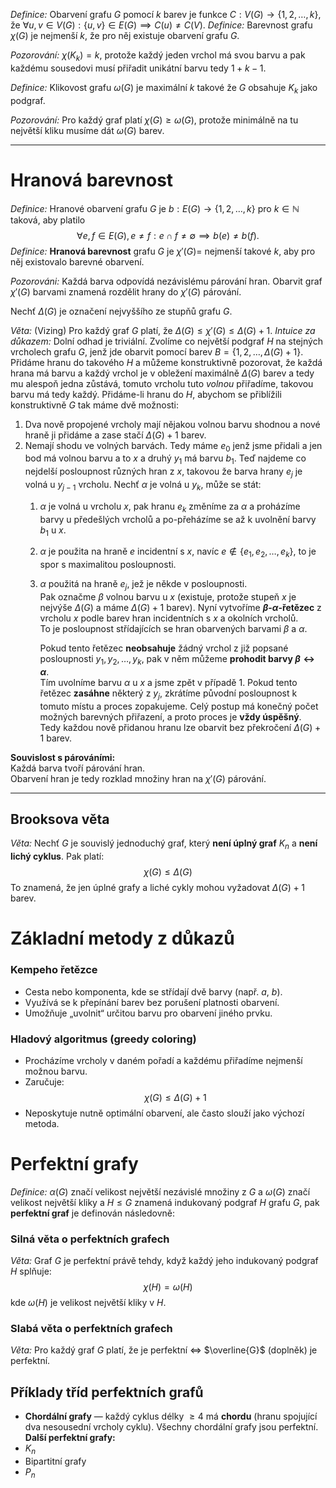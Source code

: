 *Definice:* Obarvení grafu $G$ pomocí $k$ barev je funkce $C: V(G) \to \{ 1,2,\dots,k \}$, že $\forall u,v \in V(G): \{ u,v \} \in E(G) \implies C(u) \neq C(V)$.
*Definice:* Barevnost grafu $\chi(G)$ je nejmenší $k$, že pro něj existuje obarvení grafu $G$.

*Pozorování:* $\chi(K_{k}) = k$, protože každý jeden vrchol má svou barvu a pak každému sousedovi musí přiřadit unikátní barvu tedy $1 + k-1$. 

*Definice:* Klikovost grafu $\omega(G)$ je maximální $k$ takové že $G$ obsahuje $K_{k}$ jako podgraf.

*Pozorování:* Pro každý graf platí $\chi(G) \geq \omega(G)$, protože minimálně na tu největší kliku musíme dát $\omega(G)$ barev.

---
# Hranová barevnost
*Definice:* Hranové obarvení grafu $G$ je $b: E(G) \to \{ 1,2,\dots,k \}$ pro $k \in \mathbb{N}$ taková, aby platilo 
$$
\forall e,f \in E(G), e \neq f: e \cap f \neq \emptyset \implies b(e) \neq b(f).
$$
*Definice:* **Hranová barevnost** grafu $G$ je $\chi'(G) =$ nejmenší takové $k$, aby pro něj existovalo barevné obarvení.

*Pozorováni:* Každá barva odpovídá nezávislému párování hran. Obarvit graf $\chi'(G)$ barvami znamená rozdělit hrany do $\chi'(G)$ párování.

Nechť $\Delta (G)$ je označení nejvyššího ze stupňů grafu $G$.

*Věta:* (Vizing) Pro každý graf $G$ platí, že $\Delta(G) \leq \chi'(G) \leq \Delta(G) +1$.
*Intuice za důkazem:* Dolní odhad je triviální. Zvolíme co největší podgraf $H$ na stejných vrcholech grafu $G$, jenž jde obarvit pomocí barev $B = \{ 1,2,\dots,\Delta(G)+1 \}$. Přidáme hranu do takového $H$ a můžeme konstruktivně pozorovat, že každá hrana má barvu a každý vrchol je v obležení maximálně $\Delta(G)$ barev a tedy mu alespoň jedna zůstává, tomuto vrcholu tuto _volnou_ přiřadíme, takovou barvu má tedy každý. 
Přidáme-li hranu do $H$, abychom se přiblížili konstruktivně $G$ tak máme dvě možnosti:
1. Dva nově propojené vrcholy mají nějakou volnou barvu shodnou a nové hraně ji přidáme a zase stačí $\Delta(G)+1$ barev.
2. Nemají shodu ve volných barvách. 
	Tedy máme $e_{0}$ jenž jsme přidali a jen bod má volnou barvu  a to $x$ a druhý $y_{1}$ má barvu $b_{1}$. Teď najdeme co nejdelší posloupnost různých hran z $x$, takovou že barva hrany $e_{j}$ je volná u $y_{j-1}$ vrcholu.
	Nechť $\alpha$ je volná u $y_{k}$, může se stát:
	1. $\alpha$ je volná u vrcholu $x$, pak hranu $e_{k}$ změníme za $\alpha$ a proházíme barvy u předešlých vrcholů a po-přeházíme se až k uvolnění barvy $b_{1}$ u $x$.
	2. $\alpha$ je použita na hraně $e$ incidentní s $x$, navíc $e \not\in \{ e_{1},e_{2},\dots,e_{k} \}$, to je spor s maximalitou posloupnosti.
	3. $\alpha$ použitá na hraně $e_j$, jež je někde v posloupnosti.  
		Pak označme $\beta$ volnou barvu u $x$ (existuje, protože stupeň $x$ je nejvýše $\Delta(G)$ a máme $\Delta(G)+1$ barev).
		Nyní vytvoříme **$\beta$-$\alpha$-řetězec** z vrcholu $x$ podle barev hran incidentních s $x$ a okolních vrcholů.  
		To je posloupnost střídajících se hran obarvených barvami $\beta$ a $\alpha$.
		
		Pokud tento řetězec **neobsahuje** žádný vrchol z již popsané posloupnosti ${ y_1, y_2, \dots, y_k }$, pak v něm můžeme **prohodit barvy $\beta \leftrightarrow \alpha$**.  
		Tím uvolníme barvu $\alpha$ u $x$ a jsme zpět v případě 1.
		Pokud tento řetězec **zasáhne** některý z $y_j$, zkrátíme původní posloupnost k tomuto místu a proces zopakujeme.
Celý postup má konečný počet možných barevných přiřazení, a proto proces je **vždy úspěšný**.  
Tedy každou nově přidanou hranu lze obarvit bez překročení $\Delta(G)+1$ barev.

**Souvislost s párováními:**  
  Každá barva tvoří párování hran.  
  Obarvení hran je tedy rozklad množiny hran na $\chi'(G)$ párování.

---

## Brooksova věta
*Věta:* Nechť $G$ je souvislý jednoduchý graf, který **není úplný graf** $K_n$ a **není lichý cyklus**. Pak platí:  
$$
  \chi(G) \leq \Delta(G)
  $$
  To znamená, že jen úplné grafy a liché cykly mohou vyžadovat $\Delta(G)+1$ barev.
  
# Základní metody z důkazů

### Kempeho řetězce

- Cesta nebo komponenta, kde se střídají dvě barvy (např. $a$, $b$).
- Využívá se k přepínání barev bez porušení platnosti obarvení.
- Umožňuje „uvolnit“ určitou barvu pro obarvení jiného prvku.

### Hladový algoritmus (greedy coloring)

- Procházíme vrcholy v daném pořadí a každému přiřadíme nejmenší možnou barvu.
- Zaručuje:  
  $$
  \chi(G) \leq \Delta(G) + 1
  $$
- Neposkytuje nutně optimální obarvení, ale často slouží jako výchozí metoda.

# Perfektní grafy
*Definice:* $\alpha(G)$ značí velikost největší nezávislé množiny z $G$ a $\omega(G)$ značí velikost největší kliky a $H \le G$ znamená indukovaný podgraf $H$ grafu $G$, pak **perfektní graf** je definován následovně:
### Silná věta o perfektních grafech
*Věta:* Graf $G$ je perfektní právě tehdy, když každý jeho indukovaný podgraf $H$ splňuje:  
$$
  \chi(H) = \omega(H)
$$kde $\omega(H)$ je velikost největší kliky v $H$.

### Slabá věta o perfektních grafech
*Věta:* Pro každý graf $G$ platí, že je perfektní $\iff$ $\overline{G}$ (doplněk) je perfektní.

## Příklady tříd perfektních grafů
- **Chordální grafy** — každý cyklus délky $\geq 4$ má **chordu** (hranu spojující dva nesousední vrcholy cyklu). 
Všechny chordální grafy jsou perfektní. **Další perfektní grafy:**
- $K_{n}$
- Bipartitní grafy
- $P_{n}$
